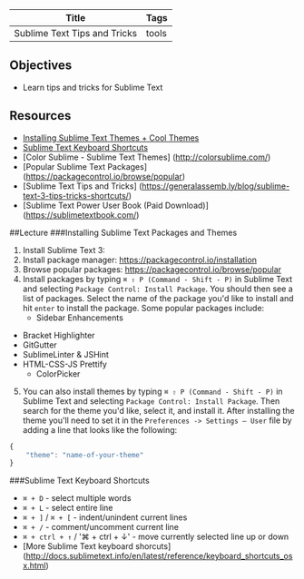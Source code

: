 Title | Tags
--- | ---
Sublime Text Tips and Tricks | tools

## Objectives
* Learn tips and tricks for Sublime Text

## Resources
- [Installing Sublime Text Themes + Cool Themes](https://scotch.io/bar-talk/best-sublime-text-3-themes-of-2015-and-2016)
- [Sublime Text Keyboard Shortcuts](http://docs.sublimetext.info/en/latest/reference/keyboard_shortcuts_osx.html)
- [Color Sublime - Sublime Text Themes] (http://colorsublime.com/)
- [Popular Sublime Text Packages] (https://packagecontrol.io/browse/popular)
- [Sublime Text Tips and Tricks] (https://generalassemb.ly/blog/sublime-text-3-tips-tricks-shortcuts/)
- [Sublime Text Power User Book (Paid Download)] (https://sublimetextbook.com/)

##Lecture
###Installing Sublime Text Packages and Themes
1. Install Sublime Text 3: 
2. Install package manager: https://packagecontrol.io/installation
3. Browse popular packages: https://packagecontrol.io/browse/popular
4. Install packages by typing `⌘ ⇧ P (Command - Shift - P)` in Sublime Text and selecting `Package Control: Install Package`. You should then see a list of packages. Select the name of the package you'd like to install and hit `enter` to install the package. Some popular packages include: 
	- Sidebar Enhancements
  - Bracket Highlighter
  - GitGutter
  - SublimeLinter & JSHint
  - HTML-CSS-JS Prettify
	- ColorPicker
5. You can also install themes by typing `⌘ ⇧ P (Command - Shift - P)` in Sublime Text and selecting `Package Control: Install Package`. Then search for the theme you'd like, select it, and install it. After installing the theme you'll need to set it in the `Preferences -> Settings – User` file by adding a line that looks like the following:

```javascript
{
    "theme": "name-of-your-theme"
}
```

###Sublime Text Keyboard Shortcuts
- `⌘ + D` - select multiple words
- `⌘ + L` - select entire line
- `⌘ + ]` / `⌘ + [` - indent/unindent current lines
- `⌘ + /` - comment/uncomment current line
- `⌘ + ctrl + ↑` / '⌘ + ctrl + ↓' - move currently selected line up or down
- [More Sublime Text keyboard shorcuts] (http://docs.sublimetext.info/en/latest/reference/keyboard_shortcuts_osx.html)
